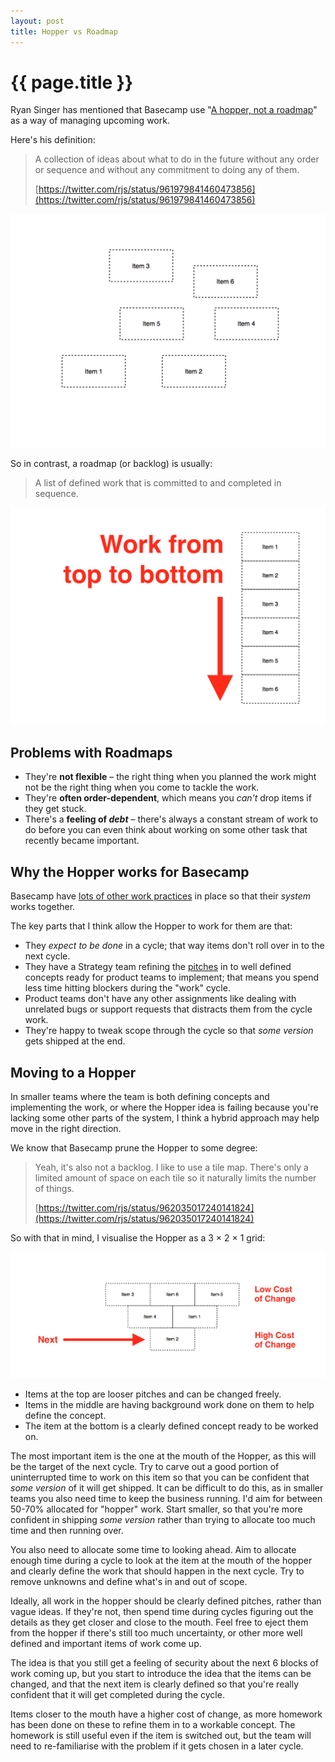 ```yaml
---
layout: post
title: Hopper vs Roadmap
---
```


# {{ page.title }}

Ryan Singer has mentioned that Basecamp use "[A hopper, not a roadmap](https://twitter.com/rjs/status/961758256598274050)" as a way of managing upcoming work.

Here's his definition:

> A collection of ideas about what to do in the future without any order or sequence and without any commitment to doing any of them.
>
> [https://twitter.com/rjs/status/961979841460473856](https://twitter.com/rjs/status/961979841460473856)

![](/images/posts/hopper.png)

So in contrast, a roadmap (or backlog) is usually:

> A list of defined work that is committed to and completed in sequence.

![](/images/posts/roadmap.png)

## Problems with Roadmaps

* They're **not flexible** – the right thing when you planned the work might not be the right thing when you come to tackle the work.
* They're **often order-dependent**, which means you _can't_ drop items if they get stuck.
* There's a **feeling of _debt_** – there's always a constant stream of work to do before you can even think about working on some other task that recently became important.

## Why the Hopper works for Basecamp

Basecamp have [lots of other work practices](https://www.feltpresence.com/how-we-work) in place so that their  _system_ works together.

The key parts that I think allow the Hopper to work for them are that:

* They _expect to be done_ in a cycle; that way items don't roll over in to the next cycle.
* They have a Strategy team refining the [pitches](https://m.signalvnoise.com/how-we-set-up-our-work-cbce3d3d9cae#0fe5) in to well defined concepts ready for product teams to implement; that means you spend less time hitting blockers during the "work" cycle.
* Product teams don't have any other assignments like dealing with unrelated bugs or support requests that distracts them from the cycle work.
* They're happy to tweak scope through the cycle so that _some version_ gets shipped at the end.

## Moving to a Hopper

In smaller teams where the team is both defining concepts and implementing the work, or where the Hopper idea is failing because you're lacking some other parts of the system, I think a hybrid approach may help move in the right direction.

We know that Basecamp prune the Hopper to some degree:

> Yeah, it's also not a backlog. I like to use a tile map. There's only a limited amount of space on each tile so it naturally limits the number of things.
>
> [https://twitter.com/rjs/status/962035017240141824](https://twitter.com/rjs/status/962035017240141824)

So with that in mind, I visualise the Hopper as a 3 × 2 × 1 grid:

![](/images/posts/hybrid-roadmap-hopper.png)

* Items at the top are looser pitches and can be changed freely.
* Items in the middle are having background work done on them to help define the concept.
* The item at the bottom is a clearly defined concept ready to be worked on.

The most important item is the one at the mouth of the Hopper, as this will be the target of the next cycle. Try to carve out a good portion of uninterrupted time to work on this item so that you can be confident that _some version_ of it will get shipped. It can be difficult to do this, as in smaller teams you also need time to keep the business running. I'd aim for between 50-70% allocated for "hopper" work. Start smaller, so that you're more confident in shipping _some version_ rather than trying to allocate too much time and then running over.

You also need to allocate some time to looking ahead. Aim to allocate enough time during a cycle to look at the item at the mouth of the hopper and clearly define the work that should happen in the next cycle. Try to remove unknowns and define what's in and out of scope.

Ideally, all work in the hopper should be clearly defined pitches, rather than vague ideas. If they're not, then spend time during cycles figuring out the details as they get closer and close to the mouth. Feel free to eject them from the hopper if there's still too much uncertainty, or other more well defined and important items of work come up.

The idea is that you still get a feeling of security about the next 6 blocks of work coming up, but you start to introduce the idea that the items can be changed, and that the next item is clearly defined so that you're really confident that it will get completed during the cycle.

Items closer to the mouth have a higher cost of change, as more homework has been done on these to refine them in to a workable concept. The homework is still useful even if the item is switched out, but the team will need to re-familiarise with the problem if it gets chosen in a later cycle.


